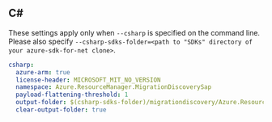 ## C#

These settings apply only when `--csharp` is specified on the command line.
Please also specify `--csharp-sdks-folder=<path to "SDKs" directory of your azure-sdk-for-net clone>`.

```yaml $(csharp)
csharp:
  azure-arm: true
  license-header: MICROSOFT_MIT_NO_VERSION
  namespace: Azure.ResourceManager.MigrationDiscoverySap
  payload-flattening-threshold: 1
  output-folder: $(csharp-sdks-folder)/migrationdiscovery/Azure.ResourceManager.MigrationDiscoverySap/src/Generated
  clear-output-folder: true
```